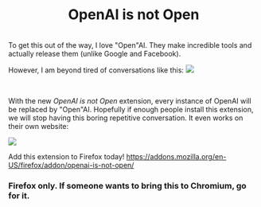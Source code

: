 <h1 align="center"> OpenAI is not Open </h1>
<br/>
To get this out of the way, I love "Open"AI. They make incredible tools and actually release them (unlike Google and Facebook).

<br/>

However, I am beyond tired of conversations like this:
<img src="https://github.com/zaporter/OpenAI-is-not-Open/blob/main/images/DumbConvo.png?raw=true">

<br/>

With the new *OpenAI is not Open* extension, every instance of OpenAI will be replaced by "Open"AI. Hopefully if enough people install this extension, we will stop having this boring repetitive conversation. It even works on their own website:

<img src="https://github.com/zaporter/OpenAI-is-not-Open/blob/main/images/FixedSite.png?raw=true">



Add this extension to Firefox today! <a href="https://addons.mozilla.org/en-US/firefox/addon/openai-is-not-open/">https://addons.mozilla.org/en-US/firefox/addon/openai-is-not-open/</a>

### Firefox only. If someone wants to bring this to Chromium, go for it. 
